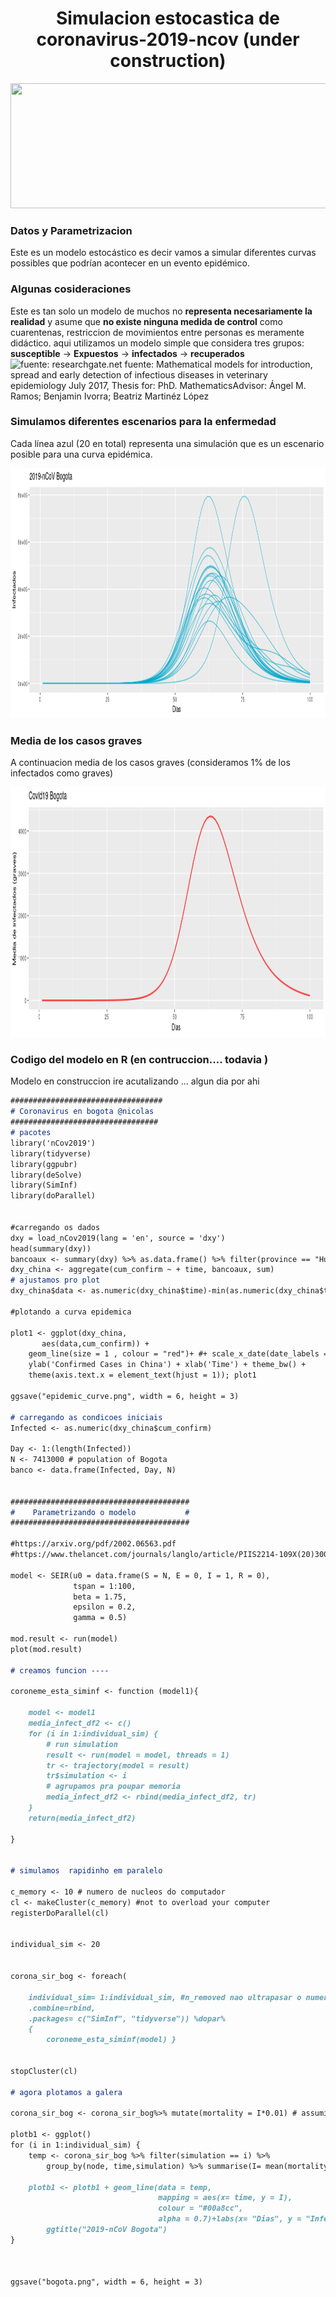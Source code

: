 <center> <h1>Simulacion estocastica de coronavirus-2019-ncov (under construction)  </h1> </center>
<p align="center">
  <img width="600" height="200" src="https://www.shock.co/sites/default/files/styles/apertura_desktop/public/content_files/2018_11/image_article/los-zombies-shock-disfraces.jpg?itok=uzbgMUBm&timestamp=1541358745">
</p>


### Datos y Parametrizacion 
Este es un modelo estocástico es decir vamos a simular diferentes curvas possibles  que podrían acontecer en un evento epidémico.

###  Algunas cosideraciones
 Este es tan solo un modelo de muchos no **representa necesariamente la realidad** y asume que **no existe ninguna medida de control** como cuarentenas, restriccion de movimientos entre personas es meramente didáctico.
aqui utilizamos un modelo simple  que considera tres grupos: **susceptible** ->  **Expuestos** -> **infectados** -> **recuperados**
![fuente: researchgate.net](https://www.researchgate.net/profile/Benjamin_Ivorra/publication/318394911/figure/fig9/AS:614332840833042@1523479771923/SEIR-model-flowchart_W640.jpg)
fuente: Mathematical models for introduction, spread and early detection of infectious diseases in veterinary epidemiology
July 2017, Thesis for: PhD. MathematicsAdvisor: Ángel M. Ramos; Benjamin Ivorra; Beatriz Martinéz López


### Simulamos diferentes escenarios para la enfermedad  
Cada línea azul (20 en total) representa una simulación que es un escenario posible para una curva epidémica.
<p align="center">
  <img width="600" height="400" src="https://github.com/ncespedesc/Coronavirus_bogota/blob/master/bogota1.png?raw=true">
</p>

### Media de los casos graves 
A continuacion media de los casos graves (consideramos 1% de los  infectados como graves)
<p align="center">
  <img width="600" height="400" src="https://github.com/ncespedesc/Coronavirus_bogota/blob/master/bogota2.png?raw=true">
</p>


 ### Codigo del modelo en R (en contruccion.... todavia )
 
Modelo en construccion ire acutalizando ... algun dia por ahi 
 
```markdown
##################################
# Coronavirus en bogota @nicolas
#################################
# pacotes 
library('nCov2019')
library(tidyverse)
library(ggpubr)
library(deSolve)
library(SimInf)
library(doParallel)


#carregando os dados  
dxy = load_nCov2019(lang = 'en', source = 'dxy')
head(summary(dxy))
bancoaux <- summary(dxy) %>% as.data.frame() %>% filter(province == "Hubei")
dxy_china <- aggregate(cum_confirm ~ + time, bancoaux, sum)
# ajustamos pro plot 
dxy_china$data <- as.numeric(dxy_china$time)-min(as.numeric(dxy_china$time))+1

#plotando a curva epidemica 

plot1 <- ggplot(dxy_china,
       aes(data,cum_confirm)) +
    geom_line(size = 1 , colour = "red")+ #+ scale_x_date(date_labels = "%d-%m-%Y") + 
    ylab('Confirmed Cases in China') + xlab('Time') + theme_bw() +
    theme(axis.text.x = element_text(hjust = 1)); plot1

ggsave("epidemic_curve.png", width = 6, height = 3)

# carregando as condicoes iniciais 
Infected <- as.numeric(dxy_china$cum_confirm)
    
Day <- 1:(length(Infected))
N <- 7413000 # population of Bogota 
banco <- data.frame(Infected, Day, N)


########################################
#    Parametrizando o modelo           #
########################################

#https://arxiv.org/pdf/2002.06563.pdf
#https://www.thelancet.com/journals/langlo/article/PIIS2214-109X(20)30074-7/fulltext

model <- SEIR(u0 = data.frame(S = N, E = 0, I = 1, R = 0),
              tspan = 1:100,
              beta = 1.75,
              epsilon = 0.2,
              gamma = 0.5)

mod.result <- run(model)
plot(mod.result)

# creamos funcion ----

coroneme_esta_siminf <- function (model1){
    
    model <- model1
    media_infect_df2 <- c()
    for (i in 1:individual_sim) {
        # run simulation 
        result <- run(model = model, threads = 1)
        tr <- trajectory(model = result)
        tr$simulation <- i
        # agrupamos pra poupar memoria 
        media_infect_df2 <- rbind(media_infect_df2, tr)
    }
    return(media_infect_df2)
    
}


# simulamos  rapidinho em paralelo 

c_memory <- 10 # numero de nucleos do computador  
cl <- makeCluster(c_memory) #not to overload your computer
registerDoParallel(cl)


individual_sim <- 20


corona_sir_bog <- foreach(
    
    individual_sim= 1:individual_sim, #n_removed nao ultrapasar o numero de nos rankeados 
    .combine=rbind,
    .packages= c("SimInf", "tidyverse")) %dopar%
    {
        coroneme_esta_siminf(model) }


stopCluster(cl)

# agora plotamos a galera 

corona_sir_bog <- corona_sir_bog%>% mutate(mortality = I*0.01) # assumindo a mortalidade de 1 %

plotb1 <- ggplot()
for (i in 1:individual_sim) {
    temp <- corona_sir_bog %>% filter(simulation == i) %>% 
        group_by(node, time,simulation) %>% summarise(I= mean(mortality))
    
    plotb1 <- plotb1 + geom_line(data = temp,
                                 mapping = aes(x= time, y = I),
                                 colour = "#00a8cc",
                                 alpha = 0.7)+labs(x= "Dias", y = "Infectados")+
        ggtitle("2019-nCoV Bogota")
}



ggsave("bogota.png", width = 6, height = 3)

```
